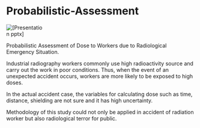 # Probabilistic-Assessment

<img alt = "[Presentation pptx]" src = "https://user-images.githubusercontent.com/54496175/186910587-bd91a0c5-56c2-48a6-8dd9-c15d04b77518.png"
     style= "display: inline-block; margin: 0 auto; max-width: 100px">

Probabilistic Assessment of Dose to Workers due to Radiological Emergency Situation.

Industrial radiography workers commonly use high radioactivity source and carry out the work in poor conditions. Thus, when the event of an unexpected accident occurs, workers are more likely to be exposed to high doses.

In the actual accident case, the variables for calculating dose such as time, distance, shielding are not sure and it has high uncertainty. 

Methodology of this study could not only be applied in accident of radiation worker but also radiological terror for public. 

